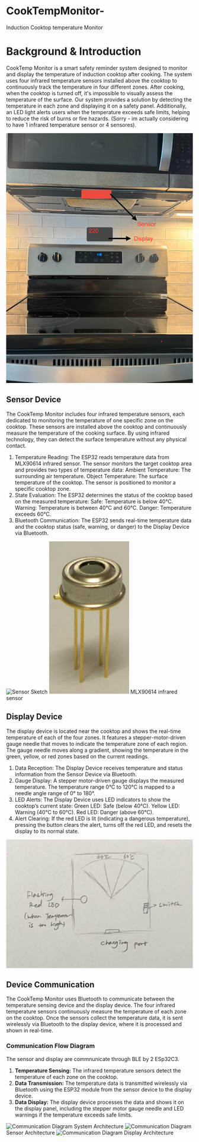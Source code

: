 # CookTempMonitor-
Induction Cooktop temperature Monitor

# Background & Introduction
CookTemp Monitor is a smart safety reminder system designed to monitor and display the temperature of induction cooktop after cooking. The system uses four infrared temperature sensors installed above the cooktop to continuously track the temperature in four different zones. After cooking, when the cooktop is turned off, it's impossible to visually assess the temperature of the surface. Our system provides a solution by detecting the temperature in each zone and displaying it on a safety panel. Additionally, an LED light alerts users when the temperature exceeds safe limits, helping to reduce the risk of burns or fire hazards. (Sorry - im actually considering to have 1 infrared temperature sensor or 4 sensores).

![Cooktop Setup](Images/IMG_4852.jpg)

## Sensor Device
The CookTemp Monitor includes four infrared temperature sensors, each dedicated to monitoring the temperature of one specific zone on the cooktop. These sensors are installed above the cooktop and continuously measure the temperature of the cooking surface. By using infrared technology, they can detect the surface temperature without any physical contact.  

1. Temperature Reading:
The ESP32 reads temperature data from MLX90614 infrared sensor. The sensor monitors the target cooktop area and provides two types of temperature data:
Ambient Temperature: The surrounding air temperature.
Object Temperature: The surface temperature of the cooktop.
The sensor is positioned to monitor a specific cooktop zone.
2. State Evaluation:
The ESP32 determines the status of the cooktop based on the measured temperature:
Safe: Temperature is below 40°C.
Warning: Temperature is between 40°C and 60°C.
Danger: Temperature exceeds 60°C.
3. Bluetooth Communication:
The ESP32 sends real-time temperature data and the cooktop status (safe, warning, or danger) to the Display Device via Bluetooth.

![Sensor Sketch](Images/sensor.jpg)
![Sensor Sketch](Images/TempSensor.png)
MLX90614 infrared sensor


## Display Device

The display device is located near the cooktop and shows the real-time temperature of each of the four zones. It features a stepper-motor-driven gauge needle that moves to indicate the temperature zone of each region. The gauge needle moves along a gradient, showing the temperature in the green, yellow, or red zones based on the current readings.

1. Data Reception:
The Display Device receives temperature and status information from the Sensor Device via Bluetooth.
2. Gauge Display:
A stepper motor-driven gauge displays the measured temperature.
The temperature range 0°C to 120°C is mapped to a needle angle range of 0° to 180°.
3. LED Alerts:
The Display Device uses LED indicators to show the cooktop’s current state:
Green LED: Safe (below 40°C).
Yellow LED: Warning (40°C to 60°C).
Red LED: Danger (above 60°C).
4. Alert Clearing:
If the red LED is lit (indicating a dangerous temperature), pressing the button clears the alert, turns off the red LED, and resets the display to its normal state.

![Display Sketch](Images/display.jpg)

## Device Communication

The CookTemp Monitor uses Bluetooth to communicate between the temperature sensing device and the display device. The four infrared temperature sensors continuously measure the temperature of each zone on the cooktop. Once the sensors collect the temperature data, it is sent wirelessly via Bluetooth to the display device, where it is processed and shown in real-time.

### Communication Flow Diagram

The sensor and display are commnunicate through BLE by 2  ESp32C3.
1. **Temperature Sensing:** The infrared temperature sensors detect the temperature of each zone on the cooktop.
2. **Data Transmission:** The temperature data is transmitted wirelessly via Bluetooth using the ESP32 module from the sensor device to the display device.
3. **Data Display:** The display device processes the data and shows it on the display panel, including the stepper motor gauge needle and LED warnings if the temperature exceeds safe limits.

![Communication Diagram](Images/SystemArchi)
System Architecture
![Communication Diagram](Images/SensorArchi)
Sensor Architecture 
![Communication Diagram](Images/DisplayArchi)
Display Architecture




